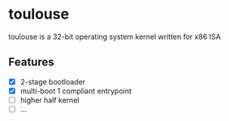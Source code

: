 # toulouse

toulouse is a 32-bit operating system kernel written for x86 ISA

## Features
* [x] 2-stage bootloader
* [x] multi-boot 1 compliant entrypoint
* [ ] higher half kernel
* [ ] ...
